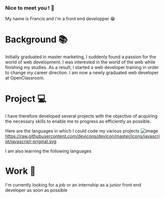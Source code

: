 ### Nice to meet you ! 👋

My name is Francis and i'm a front end developper 😁

# Background 📚

Initially graduated in master marketing, I suddenly found a passion for the world of web development. I was interested in the world of the web while finishing my studies. As a result, I started a web developer training in order to change my career direction. I am now a newly graduated web developer at OpenClassroom.

# Project 💻

I have therefore developed several projects with the objective of acquiring the necessary skills to enable me to progress as efficiently as possible.

Here are the languages in which I could code my various projects
![image](https://user-images.githubusercontent.com/93886761/201966808-a65292c2-d0fc-4c50-98cd-1c642cd6d3ee.png)
https://raw.githubusercontent.com/devicons/devicon/master/icons/javascript/javascript-original.svg



I am also learning the following languages

# Work 💼

I'm currently looking for a job or an internship as a junior front end developer as soon as possible


<!--
**Fran6-Dev/Fran6-Dev** is a ✨ _special_ ✨ repository because its `README.md` (this file) appears on your GitHub profile.

Here are some ideas to get you started:

- 🔭 I’m currently working on ...
- 🌱 I’m currently learning ...
- 👯 I’m looking to collaborate on ...
- 🤔 I’m looking for help with ...
- 💬 Ask me about ...
- 📫 How to reach me: ...
- 😄 Pronouns: ...
- ⚡ Fun fact: ...
-->

